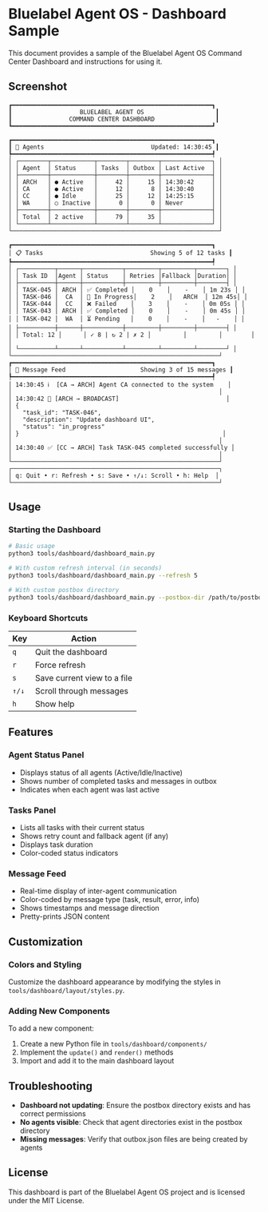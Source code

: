 # Bluelabel Agent OS - Dashboard Sample

This document provides a sample of the Bluelabel Agent OS Command Center Dashboard and instructions for using it.

## Screenshot

```
┏━━━━━━━━━━━━━━━━━━━━━━━━━━━━━━━━━━━━━━━━━━━━━━━━━━━━━━━━┓
┃                   BLUELABEL AGENT OS                    ┃
┃                COMMAND CENTER DASHBOARD                 ┃
┗━━━━━━━━━━━━━━━━━━━━━━━━━━━━━━━━━━━━━━━━━━━━━━━━━━━━━━━━┛

┏━━━━━━━━━━━━━━━━━━━━━━━━━━━━━━━━━━━━━━━━━━━━━━━━━━━━━━━━┓
┃ 🤖 Agents                              Updated: 14:30:45 ┃
┡━━━━━━━━━━━━━━━━━━━━━━━━━━━━━━━━━━━━━━━━━━━━━━━━━━━━━━━━┩
│ ┌────────┬────────────┬────────┬────────┬──────────────┐ │
│ │ Agent  │ Status     │ Tasks  │ Outbox │ Last Active  │ │
│ ├────────┼────────────┼────────┼────────┼──────────────┤ │
│ │ ARCH   │ ● Active   │     42 │     15 │ 14:30:42     │ │
│ │ CA     │ ● Active   │     12 │      8 │ 14:30:40     │ │
│ │ CC     │ ● Idle     │     25 │     12 │ 14:25:15     │ │
│ │ WA     │ ○ Inactive │      0 │      0 │ Never        │ │
│ ├────────┼────────────┼────────┼────────┼──────────────┤ │
│ │ Total  │ 2 active   │     79 │     35 │              │ │
│ └────────┴────────────┴────────┴────────┴──────────────┘ │
└──────────────────────────────────────────────────────────┘

┏━━━━━━━━━━━━━━━━━━━━━━━━━━━━━━━━━━━━━━━━━━━━━━━━━━━━━━━━┓
│ 📋 Tasks                              Showing 5 of 12 tasks ┃
┡━━━━━━━━━━━━━━━━━━━━━━━━━━━━━━━━━━━━━━━━━━━━━━━━━━━━━━━━┩
│ ┌──────────┬──────┬───────────┬─────────┬─────────┬────────┐ │
│ │ Task ID  │Agent │ Status    │ Retries │Fallback │Duration│ │
│ ├──────────┼──────┼───────────┼─────────┼─────────┼────────┤ │
│ │ TASK-045 │ ARCH │ ✅ Completed │    0    │    -    │ 1m 23s │ │
│ │ TASK-046 │  CA  │ 🔄 In Progress│    2    │   ARCH  │ 12m 45s│ │
│ │ TASK-044 │  CC  │ ❌ Failed    │    3    │    -    │ 0m 05s │ │
│ │ TASK-043 │ ARCH │ ✅ Completed │    0    │    -    │ 0m 45s │ │
│ │ TASK-042 │  WA  │ ⏳ Pending   │    0    │    -    │   -    │ │
│ ├──────────┼──────┼───────────┼─────────┼─────────┼────────┤ │
│ │ Total: 12 │      │ ✓ 8 | ↻ 2 | ✗ 2 │         │         │        │ │
│ └──────────┴──────┴───────────┴─────────┴─────────┴────────┘ │
└──────────────────────────────────────────────────────────┘
┏━━━━━━━━━━━━━━━━━━━━━━━━━━━━━━━━━━━━━━━━━━━━━━━━━━━━━━━━┓
│ 📨 Message Feed                     Showing 3 of 15 messages ┃
┡━━━━━━━━━━━━━━━━━━━━━━━━━━━━━━━━━━━━━━━━━━━━━━━━━━━━━━━━┩
│ 14:30:45 ℹ️  [CA → ARCH] Agent CA connected to the system    │
│                                                          │
│ 14:30:42 📝 [ARCH → BROADCAST]                              │
│ {
│   "task_id": "TASK-046",
│   "description": "Update dashboard UI",
│   "status": "in_progress"
│ }                                                         │
│                                                          │
│ 14:30:40 ✅ [CC → ARCH] Task TASK-045 completed successfully │
│                                                          │
└──────────────────────────────────────────────────────────┘
┌──────────────────────────────────────────────────────────┐
│ q: Quit • r: Refresh • s: Save • ↑/↓: Scroll • h: Help  │
└──────────────────────────────────────────────────────────┘
```

## Usage

### Starting the Dashboard

```bash
# Basic usage
python3 tools/dashboard/dashboard_main.py

# With custom refresh interval (in seconds)
python3 tools/dashboard/dashboard_main.py --refresh 5

# With custom postbox directory
python3 tools/dashboard/dashboard_main.py --postbox-dir /path/to/postbox
```

### Keyboard Shortcuts

| Key | Action |
|-----|--------|
| `q` | Quit the dashboard |
| `r` | Force refresh |
| `s` | Save current view to a file |
| `↑/↓` | Scroll through messages |
| `h` | Show help |

## Features

### Agent Status Panel
- Displays status of all agents (Active/Idle/Inactive)
- Shows number of completed tasks and messages in outbox
- Indicates when each agent was last active

### Tasks Panel
- Lists all tasks with their current status
- Shows retry count and fallback agent (if any)
- Displays task duration
- Color-coded status indicators

### Message Feed
- Real-time display of inter-agent communication
- Color-coded by message type (task, result, error, info)
- Shows timestamps and message direction
- Pretty-prints JSON content

## Customization

### Colors and Styling
Customize the dashboard appearance by modifying the styles in `tools/dashboard/layout/styles.py`.

### Adding New Components
To add a new component:
1. Create a new Python file in `tools/dashboard/components/`
2. Implement the `update()` and `render()` methods
3. Import and add it to the main dashboard layout

## Troubleshooting

- **Dashboard not updating**: Ensure the postbox directory exists and has correct permissions
- **No agents visible**: Check that agent directories exist in the postbox directory
- **Missing messages**: Verify that outbox.json files are being created by agents

## License

This dashboard is part of the Bluelabel Agent OS project and is licensed under the MIT License.
